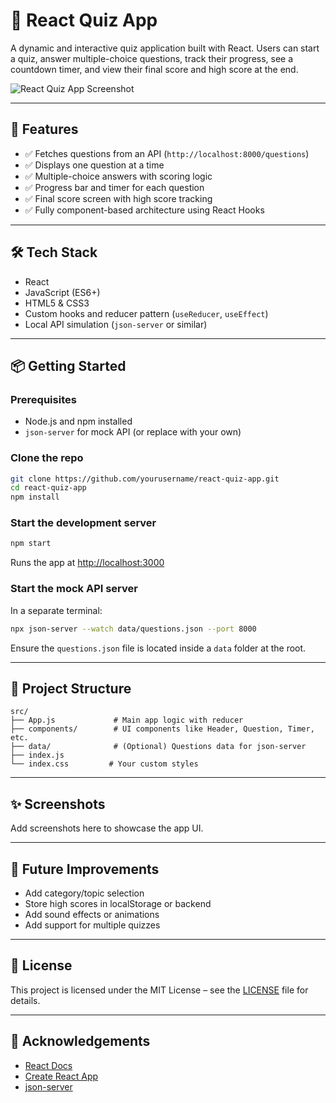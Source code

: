 # 🧠 React Quiz App

A dynamic and interactive quiz application built with React. Users can start a quiz, answer multiple-choice questions, track their progress, see a countdown timer, and view their final score and high score at the end.

![React Quiz App Screenshot](screenshot.png) <!-- Optional: Add a real screenshot if available -->

---

## 🚀 Features

- ✅ Fetches questions from an API (`http://localhost:8000/questions`)
- ✅ Displays one question at a time
- ✅ Multiple-choice answers with scoring logic
- ✅ Progress bar and timer for each question
- ✅ Final score screen with high score tracking
- ✅ Fully component-based architecture using React Hooks

---

## 🛠️ Tech Stack

- React
- JavaScript (ES6+)
- HTML5 & CSS3
- Custom hooks and reducer pattern (`useReducer`, `useEffect`)
- Local API simulation (`json-server` or similar)

---

## 📦 Getting Started

### Prerequisites

- Node.js and npm installed
- `json-server` for mock API (or replace with your own)

### Clone the repo

```bash
git clone https://github.com/yourusername/react-quiz-app.git
cd react-quiz-app
npm install
```

### Start the development server

```bash
npm start
```

Runs the app at [http://localhost:3000](http://localhost:3000)

### Start the mock API server

In a separate terminal:

```bash
npx json-server --watch data/questions.json --port 8000
```

Ensure the `questions.json` file is located inside a `data` folder at the root.

---

## 🧪 Project Structure

```
src/
├── App.js             # Main app logic with reducer
├── components/        # UI components like Header, Question, Timer, etc.
├── data/              # (Optional) Questions data for json-server
├── index.js
└── index.css         # Your custom styles
```

---

## ✨ Screenshots

<!-- Optional -->

Add screenshots here to showcase the app UI.

---

## 📌 Future Improvements

- Add category/topic selection
- Store high scores in localStorage or backend
- Add sound effects or animations
- Add support for multiple quizzes

---

## 📄 License

This project is licensed under the MIT License – see the [LICENSE](LICENSE) file for details.

---

## 🙌 Acknowledgements

- [React Docs](https://reactjs.org/)
- [Create React App](https://create-react-app.dev/)
- [json-server](https://github.com/typicode/json-server)
